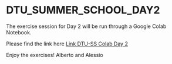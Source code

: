 # DTU_SUMMER_SCHOOL_DAY2

The exercise session for Day 2 will be run through a Google Colab Notebook.

Please find the link here
[Link DTU-SS Colab Day 2](https://colab.research.google.com/drive/14zVCiZjLGTpmXp-qv--vE0ZIf0d4yI8t#scrollTo=746DsUFBdRB_)

Enjoy the exercises!
Alberto and Alessio
